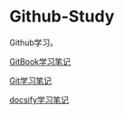 # Github-Study

Github学习。

[GitBook学习笔记](notes/GitBook学习笔记.md)

[Git学习笔记](notes/Git学习笔记.md)

[docsify学习笔记](notes/docsify学习笔记.md)